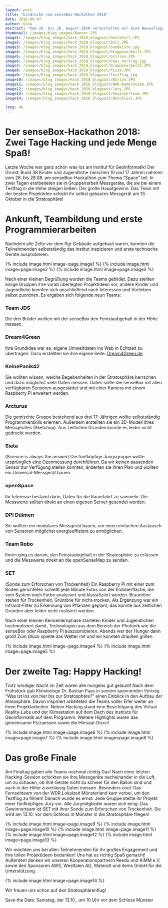 ```yaml
---
layout: post
title: "Eindrücke vom senseBox-Hackathon 2018"
date: 2018-09-07
author: Gina
abstract: "Vom 26. bis 28. August 2018 veranstalten wir eine Neuauflage des senseBox Hackathons. Dieses Jahr lautete das Thema Space."
thumbnail: /images/blog_images/Banner.JPG
image1: /images/blog_images/hack_2018_blogpost/Hackshirt.JPG
image2: /images/blog_images/hack_2018_blogpost/Zelt.JPG
image3: /images/blog_images/hack_2018_blogpost/Sandkiste.jpg
image4: /images/blog_images/hack_2018_blogpost/Gruppenarbeit1.JPG
image5: /images/blog_images/hack_2018_blogpost/Grillen.JPG
image6: /images/blog_images/hack_2018_blogpost/Paas_Vortrag.jpg
image7: /images/blog_images/hack_2018_blogpost/Gruppenarbeit2.JPG
image8: /images/blog_images/hack_2018_blogpost/Pizza.JPG
image9: /images/blog_images/hack_2018_blogpost/Testflug.jpg
image10: /images/blog_images/hack_2018_blogpost/Ballon.JPG
image11: /images/blog_images/hack_2018_blogpost/WDR-Kamerateam.JPG
image12: /images/blog_images/hack_2018_blogpost/Jury.JPG
image13: /images/blog_images/hack_2018_blogpost/Gewinnerteam.JPG
image14: /images/blog_images/hack_2018_blogpost/Abschluss.JPG

lang: de
---
```


Der senseBox-Hackathon 2018: Zwei Tage Hacking und jede Menge Spaß!
============
Letzte Woche war ganz schön was los am Institut für Geoinformatik! Der Grund: Rund 38 Kinder und Jugendliche zwischen 10 und 17 Jahren nahmen vom 26. bis 28.08. am senseBox-Hackathon zum Thema “Space” teil. In zwei Tagen erarbeiteten sie in Gruppenarbeit Messgeräte, die sie bei einem Testflug in die Höhe stiegen ließen. Der große Hauptgewinn: Das Team mit der besten Projektidee schickt ihr selbst gebautes Messgerät am 13. Oktober in die Stratosphäre!


Ankunft, Teambildung und erste Programmierarbeiten
============
Nachdem alle Zelte vor dem Ifgi-Gebäude aufgebaut waren, konnten die Teilnehmenden selbstständig das Institut inspizieren und erste technische Geräte ausprobieren.

{% include image.html image=page.image1 %}
{% include image.html image=page.image2 %}
{% include image.html image=page.image3 %}

Nach einer kleinen Begrüßung wurden die Teams gebildet. Dazu stellten einige Gruppen ihre vorab überlegten Projektideen vor, andere Kinder und Jugendliche konnten sich anschließend nach Interessen und Vorlieben selbst zuordnen. Es ergaben sich folgende neun Teams:

### Team JDS

Die drei Brüder wollten mit der senseBox den Feinstaubgehalt in der Höhe messen.

### Dream4Green

Ihre Grundidee war es, eigene Umweltdaten ins Web in Echtzeit zu übertragen. Dazu erstellten sie ihre eigene Seite: [Dream4Green.de](https://nommis.uber.space)

### KeinePanik42

Sie wollten wissen, welche Begebenheiten in der Stratosphäre herrschen und dazu möglichst viele Daten messen. Daher sollte die senseBox mit allen verfügbaren Sensoren ausgestattet und mit einer Kamera mit einem Raspberry Pi erweitert werden.

### Arcturus

Die gemischte Gruppe bestehend aus drei 17-Jährigen wollte selbstständig Programmierskills erlernen. Außerdem erstellten sie ein 3D-Modell ihres Messgerätes (Sketchup). Aus zeitlichen Gründen konnte es leider nicht gedruckt werden.

### Siata

(Science is always the answer) Die fünfköpfige Jungsgruppe wollte ursprünglich eine Ozonmessung durchführen. Da wir keinen passenden Sensor zur Verfügung stellen konnten, änderten sie ihren Plan und wollten ein Universal-Messgerät bauen.

### openSpace

Ihr Interesse bestand darin, Daten für die Raumfahrt zu sammeln. Die Messwerte sollten direkt an einen eigenen Server gesendet werden. 

### DPI Dülmen

Sie wollten ein modulares Messgerät bauen, um einen einfachen Austausch von Sensoren möglichst energieeffizient zu ermöglichen.

### Team Robo

Ihnen ging es darum, den Feinstaubgehalt in der Stratosphäre zu erfassen und die Messwerte direkt an die openSenseMap zu senden.

### SET

(Sonde zum Erforschen von Trockenheit) Ein Raspberry Pi mit einer zum Boden gerichteten schießt jede Minute Fotos von der Erdoberfläche, die vom System nach Farbe analysiert und klassifiziert werden. Brauntöne stehen für Trockenheit, Grüntöne für nicht-trocken. Als Ergänzung war ein Infrarot-Filter zu Erkennung von Pflanzen geplant, das konnte aus zeitlichen Gründen aber leider nicht realisiert werden.

Nach einer kleinen Kennenlernphase starteten Kinder und Jugendlichen hochmotiviert damit, Technologien aus dem Bereich der Photonik wie die senseBox oder Raspberry Pi auszuprobieren. Abends war der Hunger dann groß! Zum Glück spielte das Wetter mit und wir konnten draußen grillen.

{% include image.html image=page.image4 %}
{% include image.html image=page.image5 %}

Der zweite Tag: Happy Hacking!
============
Trotz windiger Nacht im Zelt waren alle morgens gut gelaunt! Nach dem Frühstück gab Klimatologe Dr. Bastian Paas in seinem spannenden Vortrag “Was ist los von hier bis zur Stratosphäre?" einen Einblick in den Aufbau der Atmosphäre. Davon inspiriert arbeiteten die Teams voller Eifer weiter an ihren Projektarbeiten. Neben Hacking stand eine Besichtigung des Virtual Reality-Labs und der Klimastation auf dem Dach des Instituts für Geoinformatik auf dem Programm. Weitere Highlights waren das gemeinsame Pizzaessen sowie die Hörsaal-Disco!

{% include image.html image=page.image6 %}
{% include image.html image=page.image7 %}
{% include image.html image=page.image8 %}

Das große Finale
============
Am Finaltag gaben alle Teams nochmal richtig Gas! Nach einer letzten Hacking-Session schickten sie ihre Messgeräte nacheinander in die Luft, um zu schauen, ob ihre Geräte nicht zu schwer für den Ballon sind und auch in der Höhe zuverlässig Daten messen. Besonders cool: Das Fernsehteam von der WDR Lokalzeit Münsterland kam vorbei, um den Testflug zu filmen! Danach wurde es ernst: Jede Gruppe stellte ihr Projekt einer fünfköpfigen Jury vor. Alle Jurymitglieder waren sich einig: Das Gewinnerteam ist SET mit ihrer Sonde zum Erforschen von Trockenheit. Sie wird am 13.10. vor dem Schloss in Münster in die Stratosphäre fliegen! 

{% include image.html image=page.image9 %} 
{% include image.html image=page.image10 %} 
{% include image.html image=page.image11 %} 
{% include image.html image=page.image12 %} 
{% include image.html image=page.image13 %} 

Wir möchten uns bei allen Teilnehmenden für ihr großes Engagement und ihre tollen Projektideen bedanken! Uns hat es richtig Spaß gemacht! Außerdem danken wir unseren Kooperationspartnern Reedu und KiMM e.V. sowie den Sponsoren AWS, Westfalen AG, Waterott und items GmbH für die Unterstützung.

{% include image.html image=page.image14 %} 

Wir freuen uns schon auf den Stratosphärenflug! 

Save the Date: Samstag, der 13.10., um 10 Uhr vor dem Schloss Münster


